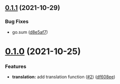 ## [0.1.1](https://github.com/jonioliveira/tlt/compare/v0.1.0...v0.1.1) (2021-10-29)


### Bug Fixes

* go.sum ([d8e5af7](https://github.com/jonioliveira/tlt/commit/d8e5af7ae95e313e0b674f2fd467a72a2a2aca0f))



# [0.1.0](https://github.com/jonioliveira/tlt/compare/df608ee56ee771af8443a504d9cd8676aa6bdacf...v0.1.0) (2021-10-25)


### Features

* **translation:** add translation function ([#2](https://github.com/jonioliveira/tlt/issues/2)) ([df608ee](https://github.com/jonioliveira/tlt/commit/df608ee56ee771af8443a504d9cd8676aa6bdacf))



